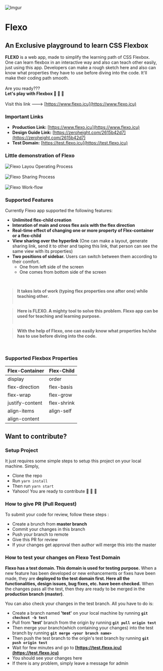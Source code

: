 ![Imgur](https://i.imgur.com/E3Qx3cc.png)

# Flexo

## An Exclusive playground to learn CSS Flexbox

**FLEXO** is a web app, made to simplify the learning path of CSS Flexbox. One can learn flexbox in an interactive way and also can teach other easily, just using this app. Developers can make a rough sketch here and also can know what properties they have to use before diving into the code. It'll make their coding path smooth. <br /> <br />
Are you ready??? <br />
**Let's play with Flexbox 🥳 🥳 🥳** <br /> <br />
Visit this link ---> [https://www.flexo.icu](https://www.flexo.icu)

### Important Links

-   **Production Link:** [https://www.flexo.icu](https://www.flexo.icu)
-   **Design Guide Link:** [https://zeroheight.com/2615b42d7](https://zeroheight.com/2615b42d7)
-   **Test Domain:** [https://test.flexo.icu](https://test.flexo.icu)

### Little demonstration of Flexo

![Flexo Layou Operating Process](https://i.imgur.com/6k8XWyj.png) <br /> <br />
![Flexo Sharing Process](https://i.imgur.com/BPnT2RF.png) <br /> <br />
![Flexo Work-flow](https://i.imgur.com/wjtha63.gif)

### Supported Features

Currently Flexo app supported the following features:

-   **Unlimited flex-child creation**
-   **Interation of main and cross flex axis with the flex direction**
-   **Real-time effect of changing one or more property of Flex-container or a flex-child**
-   **View sharing over the hyperlink** (One can make a layout, generate sharing link, send it to other and taping this link, that person can see the same view with its properties)
-   **Two positions of sidebar.** Users can switch between them according to their comfort.
    -   One from left side of the screen
    -   One comes from bottom side of the screen

<br />

> **It takes lots of work (typing flex properties one after one) while teaching other.** <br /> <br />

> **Here is FLEXO. A mighty tool to solve this problem. Flexo app can be used for teaching and learning purpose.** <br /> <br />

> **With the help of Flexo, one can easily know what properties he/she has to use before diving into the code.**

<br />

### Supported Flexbox Properties

| **Flex-Container** | **Flex-Child** |
| ------------------ | -------------- |
| display            | order          |
| flex-direction     | flex-basis     |
| flex-wrap          | flex-grow      |
| justify-content    | flex-shrink    |
| align-items        | align-self     |
| align-content      |                |

## Want to contribute?

### Setup Project

It just requires some simple steps to setup this project on your local machine. Simply,

-   Clone the repo
-   Run `yarn install`
-   Then run `yarn start`
-   Yahooo! You are ready to contribute 🎉 🎉 🎉

### How to give PR (Pull Request)

To submit your code for review, follow these steps :

-   Create a brunch from **master branch**
-   Commit your changes in this branch
-   Push your branch to remote
-   Give this PR for review
-   If your changes get approval then author will merge this into the master

### How to test your changes on Flexo Test Domain

**Flexo has a test domain. This domain is used for testing purpose.** When a new feature has been developed or new enhancements or fixes have been made, they are **deployed to the test domain first. Here all the functionalities, design issues, bug fixes, etc. have been checked.** When the changes pass all the test, then they are ready to be merged in the **production branch (master)**. <br />

You can also check your changes in the test branch. All you have to do is:

-   Create a branch named **'test'** on your local machine by running **`git checkout -b test`**
-   Pull from **'test'** branch from the origin by running **`git pull origin test`**
-   Then merge your branch(which containing your changes) into the test branch by running **`git merge <your branch name>`**
-   Then push the test branch to the origin's test branch by running **`git push origin test`**
-   Wait for few minutes and go to **[https://test.flexo.icu](https://test.flexo.icu)**
-   You should see your changes here
-   If there is any problem, simply leave a message for admin
